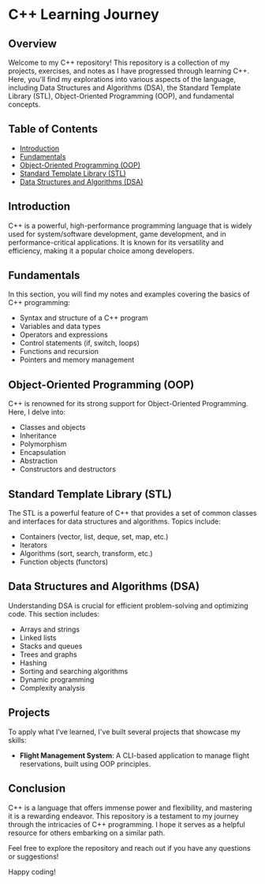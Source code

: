 # C++ Learning Journey

## Overview
Welcome to my C++ repository! This repository is a collection of my projects, exercises, and notes as I have progressed through learning C++. Here, you'll find my explorations into various aspects of the language, including Data Structures and Algorithms (DSA), the Standard Template Library (STL), Object-Oriented Programming (OOP), and fundamental concepts.

## Table of Contents
- [Introduction](#introduction)
- [Fundamentals](#fundamentals)
- [Object-Oriented Programming (OOP)](#object-oriented-programming-oop)
- [Standard Template Library (STL)](#standard-template-library-stl)
- [Data Structures and Algorithms (DSA)](#data-structures-and-algorithms-dsa)

## Introduction
C++ is a powerful, high-performance programming language that is widely used for system/software development, game development, and in performance-critical applications. It is known for its versatility and efficiency, making it a popular choice among developers.

## Fundamentals
In this section, you will find my notes and examples covering the basics of C++ programming:
- Syntax and structure of a C++ program
- Variables and data types
- Operators and expressions
- Control statements (if, switch, loops)
- Functions and recursion
- Pointers and memory management

## Object-Oriented Programming (OOP)
C++ is renowned for its strong support for Object-Oriented Programming. Here, I delve into:
- Classes and objects
- Inheritance
- Polymorphism
- Encapsulation
- Abstraction
- Constructors and destructors

## Standard Template Library (STL)
The STL is a powerful feature of C++ that provides a set of common classes and interfaces for data structures and algorithms. Topics include:
- Containers (vector, list, deque, set, map, etc.)
- Iterators
- Algorithms (sort, search, transform, etc.)
- Function objects (functors)

## Data Structures and Algorithms (DSA)
Understanding DSA is crucial for efficient problem-solving and optimizing code. This section includes:
- Arrays and strings
- Linked lists
- Stacks and queues
- Trees and graphs
- Hashing
- Sorting and searching algorithms
- Dynamic programming
- Complexity analysis

## Projects
To apply what I've learned, I've built several projects that showcase my skills:
- **Flight Management System**: A CLI-based application to manage flight reservations, built using OOP principles.

  
## Conclusion
C++ is a language that offers immense power and flexibility, and mastering it is a rewarding endeavor. This repository is a testament to my journey through the intricacies of C++ programming. I hope it serves as a helpful resource for others embarking on a similar path.

Feel free to explore the repository and reach out if you have any questions or suggestions!

Happy coding!

